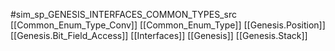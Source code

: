 #sim_sp_GENESIS_INTERFACES_COMMON_TYPES_src
[[Common_Enum_Type_Conv]]
[[Common_Enum_Type]]
[[Genesis.Position]]
[[Genesis.Bit_Field_Access]]
[[Interfaces]]
[[Genesis]]
[[Genesis.Stack]]
